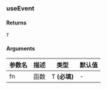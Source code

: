 ### useEvent

#### Returns
`T`

#### Arguments
|参数名|描述|类型|默认值|
|---|---|---|---|
|fn|函数|T  **(必填)**|-|